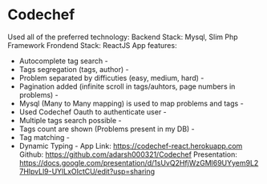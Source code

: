# Codechef

Used all of the preferred technology:
Backend Stack: Mysql, Slim Php Framework
Frondend Stack: ReactJS
App features:
  - Autocomplete tag search -
  - Tags segregation (tags, author) -
  - Problem separated by difficuties (easy, medium, hard) -
  - Pagination added (infinite scroll in tags/auhtors, page numbers in problems) -
  - Mysql (Many to Many mapping) is used to map problems and tags -
  - Used Codechef Oauth to authenticate user -
  - Multiple tags search possible -
  - Tags count are shown (Problems present in my DB) -
  - Tag matching -
  - Dynamic Typing -
App Link: https://codechef-react.herokuapp.com
Github: https://github.com/adarsh000321/Codechef
Presentation: https://docs.google.com/presentation/d/1sUvQ2HfjWzGMl69UYyem9L27HlpvLl9-UYlLxOIctCU/edit?usp=sharing
